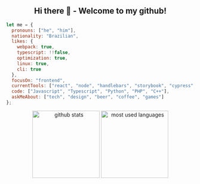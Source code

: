 <h2 align="center">Hi there 👋 -  Welcome to my github!</h2>

```javascript
let me = {
  pronouns: ["he", "him"],
  nationality: "Brazilian",
  likes: {
    webpack: true,
    typescript: !!false,
    optimization: true,
    linux: true,
    cli: true
  },
  focusOn: "frontend",
  currentTools: ["react", "node", "handlebars", "storybook", "cypress", "flask"],
  code: ["Javascript", "Typescript", "Python", "PHP", "C++"],
  askMeAbout: ["tech", "design", "beer", "coffee", "games"]
};
```

<div align="center">
  <picture>
    <source media="(prefers-color-scheme: dark)" height="180rem" srcset="https://github-readme-stats.vercel.app/api?username=ramon-ferreira&show_icons=true&locale=en&theme=dracula">
    <source media="(prefers-color-scheme: light)" height="180rem" srcset="https://github-readme-stats.vercel.app/api?username=ramon-ferreira&show_icons=true&locale=en">
    <img alt="github stats">
  </picture>
  
   <picture>
    <source media="(prefers-color-scheme: dark)" height="180rem" srcset="https://github-readme-stats.anuraghazra1.vercel.app/api/top-langs/?username=ramon-ferreira&locale=en&theme=dracula">
    <source media="(prefers-color-scheme: light)" height="180rem" srcset="https://github-readme-stats.anuraghazra1.vercel.app/api/top-langs/?username=ramon-ferreira">
    <img alt="most used languages">
  </picture>
</div>
